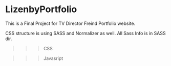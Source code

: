 # LizenbyPortfolio
This is a Final Project for TV Director Freind Portfolio website.  

CSS structure is using SASS and Normalizer as well.  All Sass Info is in SASS dir. 



>>>CSS



>>>Javasript
